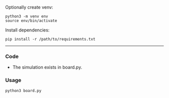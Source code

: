Optionally create venv:
    
    python3 -m venv env
    source env/bin/activate

Install dependencies:

    pip install -r /path/to/requirements.txt

------------------------------------------

### Code
- The simulation exists in board.py.

### Usage

    python3 board.py

